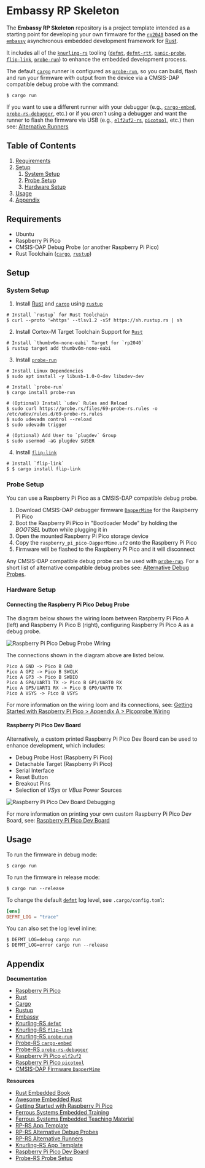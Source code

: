 # Embassy RP Skeleton
The **Embassy RP Skeleton** repository is a project template intended as a starting point for developing your own
firmware for the [`rp2040`][1] based on the [`embassy`][2] asynchronous embedded development framework for [Rust][12].

It includes all of the [`knurling-rs`][3] tooling ([`defmt`][4], [`defmt-rtt`][4], [`panic-probe`][4], [`flip-link`][5],
[`probe-run`][6]) to enhance the embedded development process.

The default [`cargo`][7] runner is configured as [`probe-run`][6], so you can build, flash and run your firmware _with_
output from the device via a CMSIS-DAP compatible debug probe with the command:

```shell
$ cargo run
```

If you want to use a different runner with your debugger (e.g., [`cargo-embed`][8], [`probe-rs-debugger`][9], etc.) or
if you _aren't_ using a debugger and want the runner to flash the firmware via USB (e.g., [`elf2uf2-rs`][10],
[`picotool`][11], etc.) then see: [Alternative Runners][17]

## Table of Contents
1. [Requirements](#requirements)
2. [Setup](#setup)
    1. [System Setup](#system-setup)
    2. [Probe Setup](#probe-setup)
    3. [Hardware Setup](#hardware-setup)
3. [Usage](#usage)
6. [Appendix](#appendix)

## Requirements
* Ubuntu
* Raspberry Pi Pico
* CMSIS-DAP Debug Probe (*or* another Raspberry Pi Pico)
* Rust Toolchain ([`cargo`][7], [`rustup`][13])

## Setup
### System Setup
1. Install [Rust][12] and [`cargo`][7] using [`rustup`][13]
```shell
# Install `rustup` for Rust Toolchain
$ curl --proto '=https' --tlsv1.2 -sSf https://sh.rustup.rs | sh
```

2. Install Cortex-M Target Toolchain Support for [`Rust`][12]
```shell
# Install `thumbv6m-none-eabi` Target for `rp2040`
$ rustup target add thumbv6m-none-eabi
```

3. Install [`probe-run`][6]
```shell
# Install Linux Dependencies
$ sudo apt install -y libusb-1.0-0-dev libudev-dev

# Install `probe-run`
$ cargo install probe-run

# (Optional) Install `udev` Rules and Reload
$ sudo curl https://probe.rs/files/69-probe-rs.rules -o /etc/udev/rules.d/69-probe-rs.rules
$ sudo udevadm control --reload
$ sudo udevadm trigger

# (Optional) Add User to `plugdev` Group
$ sudo usermod -aG plugdev $USER
```

4. Install [`flip-link`][5]
```shell
# Install `flip-link`
$ $ cargo install flip-link
```

### Probe Setup
You can use a Raspberry Pi Pico as a CMSIS-DAP compatible debug probe.

1. Download CMSIS-DAP debugger firmware [`DapperMime`][14] for the Raspberry Pi Pico
2. Boot the Raspberry Pi Pico in "Bootloader Mode" by holding the _BOOTSEL_ button while plugging it in
3. Open the mounted Raspberry Pi Pico storage device
4. Copy the `raspberry_pi_pico-DapperMime.uf2` onto the Raspberry Pi Pico
5. Firmware will be flashed to the Raspberry Pi Pico and it will disconnect

Any CMSIS-DAP compatible debug probe can be used with [`probe-run`][6]. For a short list of alternative compatible debug
probes see: [Alternative Debug Probes][15].

### Hardware Setup
#### Connecting the Raspberry Pi Pico Debug Probe
The diagram below shows the wiring loom between Raspberry Pi Pico A (left) and Raspberry Pi Pico B (right), configuring
Raspberry Pi Pico A as a debug probe.

![Raspberry Pi Pico Debug Probe Wiring][18]

The connections shown in the diagram above are listed below.

```
Pico A GND -> Pico B GND
Pico A GP2 -> Pico B SWCLK
Pico A GP3 -> Pico B SWDIO
Pico A GP4/UART1 TX -> Pico B GP1/UART0 RX
Pico A GP5/UART1 RX -> Pico B GP0/UART0 TX
Pico A VSYS -> Pico B VSYS
```

For more information on the wiring loom and its connections, see:
[Getting Started with Raspberry Pi Pico > Appendix A > Picoprobe Wiring][16]

#### Raspberry Pi Pico Dev Board
Alternatively, a custom printed Raspberry Pi Pico Dev Board can be used to enhance development, which includes:

* Debug Probe Host (Raspberry Pi Pico)
* Detachable Target (Raspberry Pi Pico)
* Serial Interface
* Reset Button
* Breakout Pins
* Selection of _VSys_ or _VBus_ Power Sources

![Raspberry Pi Pico Dev Board Debugging][19]

For more information on printing your own custom Raspberry Pi Pico Dev Board, see:
[Raspberry Pi Pico Dev Board][20]

## Usage
To run the firmware in debug mode:
```shell
$ cargo run
```

To run the firmware in release mode:
```shell
$ cargo run --release
```

To change the default [`defmt`][4] log level, see `.cargo/config.toml`:
```toml
[env]
DEFMT_LOG = "trace"
```

You can also set the log level inline:
```shell
$ DEFMT_LOG=debug cargo run
$ DEFMT_LOG=error cargo run --release
```

## Appendix
**Documentation**
* [Raspberry Pi Pico][1]
* [Rust][12]
* [Cargo][7]
* [Rustup][13]
* [Embassy][2]
* [Knurling-RS `defmt`][4]
* [Knurling-RS `flip-link`][5]
* [Knurling-RS `probe-run`][6]
* [Probe-RS `cargo-embed`][8]
* [Probe-RS `probe-rs-debugger`][9]
* [Raspberry Pi Pico `elf2uf2`][10]
* [Raspberry Pi Pico `picotool`][11]
* [CMSIS-DAP Firmware `DapperMime`][14]

**Resources**
* [Rust Embedded Book][25]
* [Awesome Embedded Rust][21]
* [Getting Started with Raspberry Pi Pico][27]
* [Ferrous Systems Embedded Training][24]
* [Ferrous Systems Embedded Teaching Material][26]
* [RP-RS App Template][22]
* [RP-RS Alternative Debug Probes][15]
* [RP-RS Alternative Runners][17]
* [Knurling-RS App Template][3]
* [Raspberry Pi Pico Dev Board][20]
* [Probe-RS Probe Setup][23]


<!-- Reference -->
[1]: https://www.raspberrypi.com/documentation/microcontrollers/rp2040.html
[2]: https://embassy.dev/dev/index.html
[3]: https://github.com/knurling-rs/app-template
[4]: https://github.com/knurling-rs/defmt
[5]: https://github.com/knurling-rs/flip-link
[6]: https://github.com/knurling-rs/probe-run
[7]: https://doc.rust-lang.org/cargo/
[8]: https://github.com/probe-rs/cargo-embed
[9]: https://github.com/probe-rs/vscode
[10]: https://github.com/JoNil/elf2uf2-rs
[11]: https://github.com/raspberrypi/picotool
[12]: https://www.rust-lang.org/
[13]: https://rustup.rs/
[14]: https://github.com/majbthrd/DapperMime
[15]: https://github.com/rp-rs/rp2040-project-template/blob/main/debug_probes.md
[16]: https://datasheets.raspberrypi.com/pico/getting-started-with-pico.pdf#%5B%7B%22num%22%3A64%2C%22gen%22%3A0%7D%2C%7B%22name%22%3A%22XYZ%22%7D%2C115%2C696.992%2Cnull%5D
[17]: https://github.com/rp-rs/rp2040-project-template#alternative-runners
[18]: https://user-images.githubusercontent.com/12226419/134785445-5f651d5a-eda9-4e94-8860-d2ef619dc27a.png
[19]: https://timsavage.github.io/rpi-pico-devboard/assets/images/devboard-debugging.jpg
[20]: https://timsavage.github.io/rpi-pico-devboard/
[21]: https://github.com/rust-embedded/awesome-embedded-rust
[22]: https://github.com/rp-rs/rp2040-project-template
[23]: https://probe.rs/docs/getting-started/probe-setup/
[24]: https://embedded-trainings.ferrous-systems.com/
[25]: https://docs.rust-embedded.org/book/
[26]: https://github.com/ferrous-systems/teaching-material
[27]: https://datasheets.raspberrypi.com/pico/getting-started-with-pico.pdf

